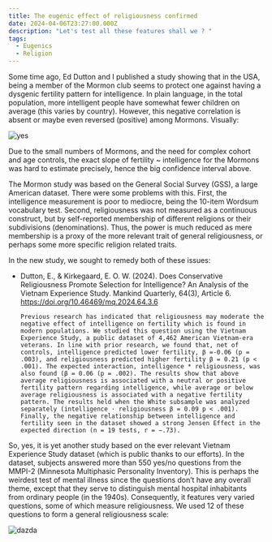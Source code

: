 ```yaml
---
title: The eugenic effect of religiousness confirmed
date: 2024-04-06T23:27:00.000Z
description: "Let's test all these features shall we ? "
tags:
  - Eugenics
  - Religion
---
```

Some time ago, Ed Dutton and I published a study showing that in the USA, being a member of the Mormon club seems to protect one against having a dysgenic fertility pattern for intelligence. In plain language, in the total population, more intelligent people have somewhat fewer children on average (this varies by country). However, this negative correlation is absent or maybe even reversed (positive) among Mormons. Visually:



![yes](https://emilkirkegaard.dk/en/wp-content/uploads/dysgenics-mormons-2048x1331.png "eugenics is religiousness")



Due to the small numbers of Mormons, and the need for complex cohort and age controls, the exact slope of fertility ~ intelligence for the Mormons was hard to estimate precisely, hence the big confidence interval above.



The Mormon study was based on the General Social Survey (GSS), a large American dataset. There were some problems with this. First, the intelligence measurement is poor to mediocre, being the 10-item Wordsum vocabulary test. Second, religiousness was not measured as a continuous construct, but by self-reported membership of different religions or their subdivisions (denominations). Thus, the power is much reduced as mere membership is a proxy of the more relevant trait of general religiousness, or perhaps some more specific religion related traits.

In the new study, we sought to remedy both of these issues:

* Dutton, E., & Kirkegaard, E. O. W. (2024). Does Conservative Religiousness Promote Selection for Intelligence? An Analysis of the Vietnam Experience Study. Mankind Quarterly, 64(3), Article 6. https://doi.org/10.46469/mq.2024.64.3.6

  `Previous research has indicated that religiousness may moderate the negative effect of intelligence on fertility which is found in modern populations. We studied this question using the Vietnam Experience Study, a public dataset of 4,462 American Vietnam-era veterans. In line with prior research, we found that, net of controls, intelligence predicted lower fertility, β =-0.06 (p = .003), and religiousness predicted higher fertility β = 0.21 (p < .001). The expected interaction, intelligence * religiousness, was also found (β = 0.06 (p = .002). The results show that above average religiousness is associated with a neutral or positive fertility pattern regarding intelligence, while average or below average religiousness is associated with a negative fertility pattern. The results held when the White subsample was analyzed separately (intelligence · religiousness β = 0.09 p < .001). Finally, the negative relationship between intelligence and fertility seen in the dataset showed a strong Jensen Effect in the expected direction (n = 19 tests, r = −.73).`

So, yes, it is yet another study based on the ever relevant Vietnam Experience Study dataset (which is public thanks to our efforts). In the dataset, subjects answered more than 550 yes/no questions from the MMPI-2 (Minnesota Multiphasic Personality Inventory). This is perhaps the weirdest test of mental illness since the questions don’t have any overall theme, except that they serve to distinguish mental hospital inhabitants from ordinary people (in the 1940s). Consequently, it features very varied questions, some of which measure religiousness. We used 12 of these questions to form a general religiousness scale:



![dazda](https://emilkirkegaard.dk/en/wp-content/uploads/VES-MMPI-religiousness.png "azdazdazd")
